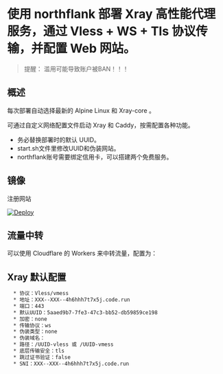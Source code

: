 # 使用 northflank 部署 Xray 高性能代理服务，通过 Vless + WS + Tls 协议传输，并配置 Web 网站。

> 提醒： 滥用可能导致账户被BAN！！！

## 概述

每次部署自动选择最新的 Alpine Linux 和 Xray-core 。

可通过自定义网络配置文件启动 Xray 和 Caddy，按需配置各种功能。

  * 务必替换部署时的默认 UUID。
  * start.sh文件里修改UUID和伪装网站。
  * northflank账号需要绑定信用卡，可以搭建两个免费服务。
## 镜像

注册网站

[![Deploy](https://app.northflank.com/deploy/gfujrf.png)](https://app.northflank.com) 



## 流量中转

  <summary>可以使用 Cloudflare 的 Workers 来中转流量，配置为：</summary>


## Xray 默认配置

  ```bash
    * 协议：Vless/vmess
    * 地址：XXX--XXX--4h6hhh7t7x5j.code.run
    * 端口：443
    * 默认UUID：5aaed9b7-7fe3-47c3-bb52-db59859ce198
    * 加密：none
    * 传输协议：ws
    * 伪装类型：none
    * 伪装域名：
    * 路径：/UUID-vless 或 /UUID-vmess
    * 底层传输安全：tls
    * 跳过证书验证：false
    * SNI：XXX--XXX--4h6hhh7t7x5j.code.run
  ```
